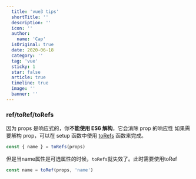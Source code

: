 ```yaml
---
  title: 'vue3 tips'
  shortTitle: ''
  description: ''
  icon: ''
  author:
    name: 'Cap'
  isOriginal: true
  date: 2020-06-18
  category: ''
  tag: 'vue'
  sticky: 1
  star: false
  article: true
  timeline: true
  image: ''
  banner: ''
---
```


  ### ref/toRef/toRefs
因为 props 是响应式的，你**不能使用 ES6 解构**，它会消除 prop 的响应性
如果需要解构 prop，可以在 setup 函数中使用 [toRefs](https://v3.cn.vuejs.org/guide/reactivity-fundamentals.html#%E5%93%8D%E5%BA%94%E5%BC%8F%E7%8A%B6%E6%80%81%E8%A7%A3%E6%9E%84) 函数来完成。
```javascript
const { name } = toRefs(props)
```
但是当name属性是可选属性的时候，`toRefs`就失效了。此时需要使用toRef
```javascript
const name = toRef(props, 'name')
```
 
